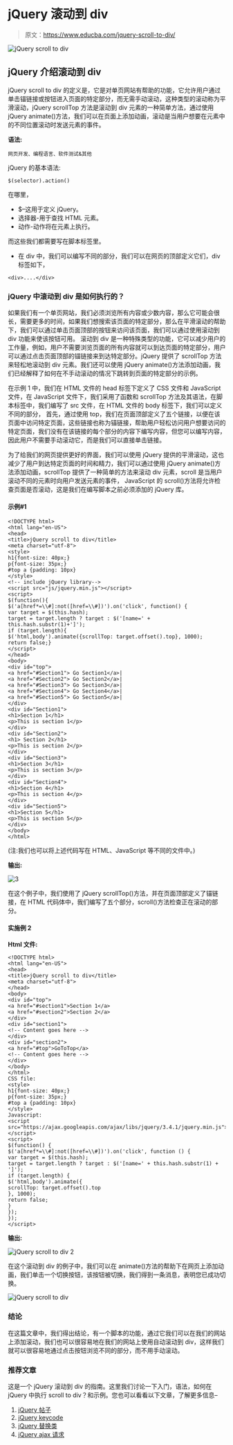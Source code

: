 # jQuery 滚动到 div

> 原文：<https://www.educba.com/jquery-scroll-to-div/>

![jQuery scroll to div](img/4231bd6adeaa6452532b52ba7f21dfd4.png)



## jQuery 介绍滚动到 div

jQuery scroll to div 的定义是，它是对单页网站有帮助的功能，它允许用户通过单击锚链接或按钮进入页面的特定部分，而无需手动滚动，这种类型的滚动称为平滑滚动，jQuery scrollTop 方法是滚动到 div 元素的一种简单方法，通过使用 jQuery animate()方法，我们可以在页面上添加动画，滚动是当用户想要在元素中的不同位置滚动时发送元素的事件。

**语法:**

<small>网页开发、编程语言、软件测试&其他</small>

jQuery 的基本语法:

```
$(selector).action()
```

在哪里，

*   $–这用于定义 jQuery。
*   选择器-用于查找 HTML 元素。
*   动作-动作将在元素上执行。

而这些我们都需要写在脚本标签里。

*   在 div 中，我们可以编写不同的部分，我们可以在网页的顶部定义它们，div 标签如下，

```
<div>....</div>
```

### jQuery 中滚动到 div 是如何执行的？

如果我们有一个单页网站，我们必须浏览所有内容或少数内容，那么它可能会很长，需要更多的时间，如果我们想搜索该页面的特定部分，那么在平滑滚动的帮助下，我们可以通过单击页面顶部的按钮来访问该页面，我们可以通过使用滚动到 div 功能来使该按钮可用。
滚动到 div 是一种特殊类型的功能，它可以减少用户的工作量，例如，用户不需要浏览页面的所有内容就可以到达页面的特定部分，用户可以通过点击页面顶部的锚链接来到达特定部分。jQuery 提供了 scrollTop 方法来轻松地滚动到 div 元素。我们还可以使用 jQuery animate()方法添加动画，我们已经解释了如何在不手动滚动的情况下跳转到页面的特定部分的示例。

在示例 1 中，我们在 HTML 文件的 head 标签下定义了 CSS 文件和 JavaScript 文件，在 JavaScript 文件下，我们采用了函数和 scrollTop 方法及其语法，在脚本标签中，我们编写了 src 文件，在 HTML 文件的 body 标签下，我们可以定义不同的部分， 首先，通过使用 top，我们在页面顶部定义了五个链接，以便在该页面中访问特定页面，这些链接也称为锚链接，帮助用户轻松访问用户想要访问的特定页面，我们没有在该链接的每个部分的内容下编写内容，但您可以编写内容，因此用户不需要手动滚动它，而是我们可以直接单击链接。

为了给我们的网页提供更好的界面，我们可以使用 jQuery 提供的平滑滚动，这也减少了用户到达特定页面的时间和精力，我们可以通过使用 jQuery animate()方法添加动画，scrollTop 提供了一种简单的方法来滚动 div 元素，scroll 是当用户滚动不同的元素时向用户发送元素的事件， JavaScript 的 scroll()方法将允许检查页面是否滚动，这是我们在编写脚本之前必须添加的 jQuery 库。

#### 示例#1

```
<!DOCTYPE html>
<html lang="en-US">
<head>
<title>jQuery scroll to div</title>
<meta charset="utf-8">
<style>
h1{font-size: 40px;}
p{font-size: 35px;}
#top a {padding: 10px}
</style>
<!-- include jQuery library-->
<script src="js/jquery.min.js"></script>
<script>
$(function(){
$('a[href*=\\#]:not([href=\\#])').on('click', function() {
var target = $(this.hash);
target = target.length ? target : $('[name=' + this.hash.substr(1)+']');
if (target.length){
$('html,body').animate({scrollTop: target.offset().top}, 1000);
return false;}
</script>
</head>
<body>
<div id="top">
<a href="#Section1"> Go Section1</a>|
<a href="#Section2"> Go Section2</a>|
<a href="#Section3"> Go Section3</a>|
<a href="#Section4"> Go Section4</a>|
<a href="#Section5"> Go Section5</a>|
</div>
<div id="Section1">
<h1>Section 1</h1>
<p>This is section 1</p>
</div>
<div id="Section2">
<h1> Section 2</h1>
<p>This is section 2</p>
</div>
<div id="Section3">
<h1>Section 3</h1>
<p>This is section 3</p>
</div>
<div id="Section4">
<h1>Section 4</h1>
<p>This is section 4</p>
</div>
<div id="Section5">
<h1>Section 5</h1>
<p>This is section 5</p>
</div>
</body>
</html>
```

(注:我们也可以将上述代码写在 HTML、JavaScript 等不同的文件中。)

**输出:**

![3](img/24d5f476351067ae7107c9be547d09d9.png)



在这个例子中，我们使用了 jQuery scrollTop()方法，并在页面顶部定义了锚链接，在 HTML 代码体中，我们编写了五个部分，scroll()方法检查正在滚动的部分。

#### 实施例 2

**Html 文件:**

```
<!DOCTYPE html>
<html lang="en-US">
<head>
<title>jQuery scroll to div</title>
<meta charset="utf-8">
</head>
<body>
<div id="top">
<a href="#section1">Section 1</a>
<a href="#section2">Section 2</a>
</div>
<div id="section1">
<!-- Content goes here -->
</div>
<div id="section2">
<a href="#top">GoToTop</a>
<!-- Content goes here -->
</div>
</body>
</html>
CSS file:
<style>
h1{font-size: 40px;}
p{font-size: 35px;}
#top a {padding: 10px}
</style>
Javascript:
<script src="https://ajax.googleapis.com/ajax/libs/jquery/3.4.1/jquery.min.js">
</script>
<script>
$(function() {
$('a[href*=\\#]:not([href=\\#])').on('click', function () {
var target = $(this.hash);
target = target.length ? target : $('[name=' + this.hash.substr(1) + ']');
if (target.length) {
$('html,body').animate({
scrollTop: target.offset().top
}, 1000);
return false;
}
});
});
</script>
```

**输出:**

![jQuery scroll to div 2](img/41a6b1e39a3a7898b8d11e70b2b85cd7.png)



在这个滚动到 div 的例子中，我们可以在 animate()方法的帮助下在网页上添加动画，我们单击一个切换按钮，该按钮被切换，我们得到一条消息，表明您已成功切换。

![jQuery scroll to div](img/2682859414c347d46a3c4043fb207279.png)



### 结论

在这篇文章中，我们得出结论，有一个脚本的功能，通过它我们可以在我们的网站上添加滚动，我们也可以很容易地在我们的网站上使用自动滚动到 div，这样我们就可以很容易地通过点击按钮浏览不同的部分，而不用手动滚动。

### 推荐文章

这是一个 jQuery 滚动到 div 的指南。这里我们讨论一下入门，语法，如何在 jQuery 中执行 scroll to div？和示例。您也可以看看以下文章，了解更多信息–

1.  [jQuery 帖子](https://www.educba.com/jquery-post/)
2.  [jQuery keycode](https://www.educba.com/jquery-keycode/)
3.  [jQuery 替换类](https://www.educba.com/jquery-replace-class/)
4.  [jQuery ajax 请求](https://www.educba.com/jquery-ajax-request/)





